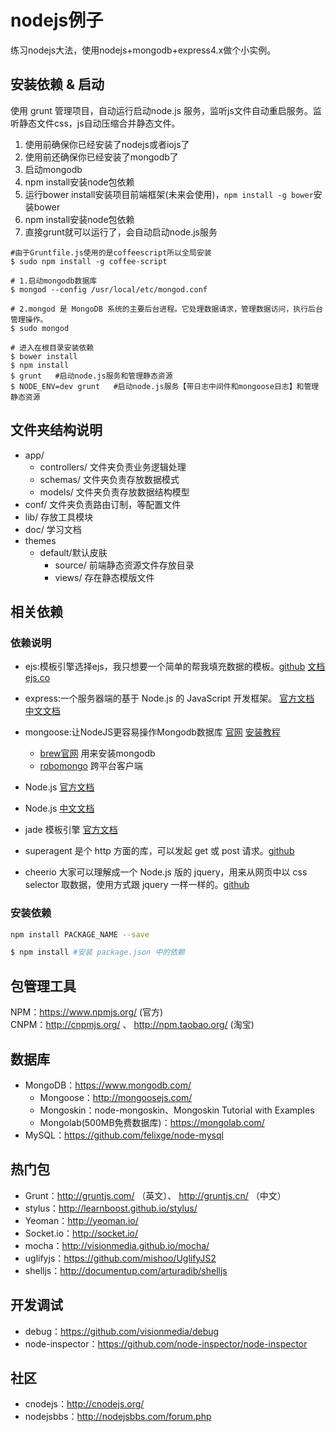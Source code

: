 # nodejs例子

练习nodejs大法，使用nodejs+mongodb+express4.x做个小实例。

## 安装依赖 & 启动

使用 grunt 管理项目，自动运行启动node.js 服务，监听js文件自动重启服务。监听静态文件css，js自动压缩合并静态文件。

1. 使用前确保你已经安装了nodejs或者iojs了
2. 使用前还确保你已经安装了mongodb了
3. 启动mongodb
4. npm install安装node包依赖
5. 运行bower install安装项目前端框架(未来会使用)，`npm install -g bower`安装bower
6. npm install安装node包依赖
7. 直接grunt就可以运行了，会自动启动node.js服务

```shell
#由于Gruntfile.js使用的是coffeescript所以全局安装
$ sudo npm install -g coffee-script

# 1.启动mongodb数据库
$ mongod --config /usr/local/etc/mongod.conf

# 2.mongod 是 MongoDB 系统的主要后台进程。它处理数据请求，管理数据访问，执行后台管理操作。
$ sudo mongod

# 进入在根目录安装依赖
$ bower install
$ npm install
$ grunt   #启动node.js服务和管理静态资源
$ NODE_ENV=dev grunt   #启动node.js服务【带日志中间件和mongoose日志】和管理静态资源  

```


## 文件夹结构说明

- app/ 
    + controllers/ 文件夹负责业务逻辑处理
    + schemas/ 文件夹负责存放数据模式
    + models/ 文件夹负责存放数据结构模型
- conf/ 文件夹负责路由订制，等配置文件
- lib/ 存放工具模块
- doc/ 学习文档
- themes
    + default/默认皮肤
        * source/ 前端静态资源文件存放目录
        * views/ 存在静态模版文件


## 相关依赖

### 依赖说明

- ejs:模板引擎选择ejs，我只想要一个简单的帮我填充数据的模板。[github](https://github.com/tj/ejs) [文档](http://www.embeddedjs.com/) [ejs.co](http://ejs.co/)
- express:一个服务器端的基于 Node.js 的 JavaScript 开发框架。 [官方文档](http://expressjs.com/) [中文文档](http://expressjs.jser.us/)  
- mongoose:让NodeJS更容易操作Mongodb数据库 [官网](http://mongoosejs.com/) [安装教程](http://docs.mongodb.org/manual/tutorial/install-mongodb-on-os-x/) 
    + [brew官网](http://brew.sh/index_zh-cn.html) 用来安装mongodb
    + [robomongo](http://www.robomongo.org/) 跨平台客户端

- Node.js [官方文档](http://nodejs.org/api/)
- Node.js [中文文档](http://nodejs.jsbin.cn/api/)
- jade 模板引擎 [官方文档](http://jade-lang.com/) 
- superagent 是个 http 方面的库，可以发起 get 或 post 请求。[github](http://visionmedia.github.io/superagent/)
- cheerio 大家可以理解成一个 Node.js 版的 jquery，用来从网页中以 css selector 取数据，使用方式跟 jquery 一样一样的。[github](https://github.com/cheeriojs/cheerio )

### 安装依赖

```bash
npm install PACKAGE_NAME --save 

$ npm install #安装 package.json 中的依赖
```

## 包管理工具

NPM：https://www.npmjs.org/ (官方)  
CNPM：http://cnpmjs.org/ 、 http://npm.taobao.org/ (淘宝)


## 数据库

- MongoDB：https://www.mongodb.com/
    - Mongoose：http://mongoosejs.com/
    - Mongoskin：node-mongoskin、Mongoskin Tutorial with Examples
    - Mongolab(500MB免费数据库)：https://mongolab.com/
- MySQL：https://github.com/felixge/node-mysql

## 热门包

- Grunt：http://gruntjs.com/ （英文）、 http://gruntjs.cn/ （中文）
- stylus：http://learnboost.github.io/stylus/
- Yeoman：http://yeoman.io/
- Socket.io：http://socket.io/
- mocha：http://visionmedia.github.io/mocha/
- uglifyjs：https://github.com/mishoo/UglifyJS2
- shelljs：http://documentup.com/arturadib/shelljs

## 开发调试

- debug：https://github.com/visionmedia/debug
- node-inspector：https://github.com/node-inspector/node-inspector

## 社区

- cnodejs：http://cnodejs.org/
- nodejsbbs：http://nodejsbbs.com/forum.php

